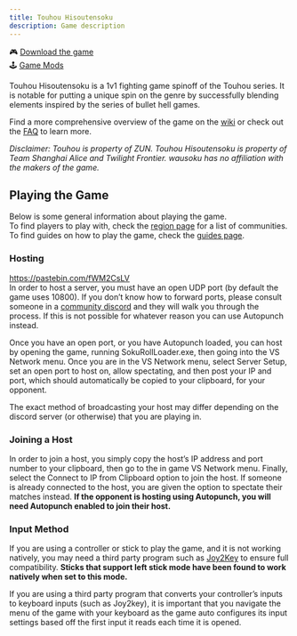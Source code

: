 ```yaml
---
title: Touhou Hisoutensoku
description: Game description
---
```


🎮 [Download the game](/game/download) \
🕹️ [Game Mods](/game/mods)

Touhou Hisoutensoku is a 1v1 fighting game spinoff of the Touhou series. It is notable for putting a unique spin on the genre by successfully blending elements inspired by the series of bullet hell games.

Find a more comprehensive overview of the game on the [wiki](https://hisouten.koumakan.jp/) or check out the [FAQ](/faq) to learn more.

_Disclaimer: Touhou is property of ZUN. Touhou Hisoutensoku is property of Team Shanghai Alice and Twilight Frontier. wausoku has no affiliation with the makers of the game._

## Playing the Game

Below is some general information about playing the game. \
To find players to play with, check the [region page](/region) for a list of communities. \
To find guides on how to play the game, check the [guides page](/guides).

### Hosting

https://pastebin.com/fWM2CsLV \
In order to host a server, you must have an open UDP port (by default the game uses 10800). If you don’t know how to forward ports, please consult someone in a [community discord](/region) and they will walk you through the process. If this is not possible for whatever reason you can use Autopunch instead.

Once you have an open port, or you have Autopunch loaded, you can host by opening the game, running SokuRollLoader.exe, then going into the VS Network menu. Once you are in the VS Network menu, select Server Setup, set an open port to host on, allow spectating, and then post your IP and port, which should automatically be copied to your clipboard, for your opponent.

The exact method of broadcasting your host may differ depending on the discord server (or otherwise) that you are playing in.

### Joining a Host

In order to join a host, you simply copy the host’s IP address and port number to your clipboard, then go to the in game VS Network menu. Finally, select the Connect to IP from Clipboard option to join the host. If someone is already connected to the host, you are given the option to spectate their matches instead. **If the opponent is hosting using Autopunch, you will need Autopunch enabled to join their host.**

### Input Method

If you are using a controller or stick to play the game, and it is not working natively, you may need a third party program such as [Joy2Key](https://joytokey.net/en/) to ensure full compatibility.
**Sticks that support left stick mode have been found to work natively when set to this mode.**

If you are using a third party program that converts your controller’s inputs to keyboard inputs (such as Joy2key), it is important that you navigate the menu of the game with your keyboard as the game auto configures its input settings based off the first input it reads each time it is opened.
